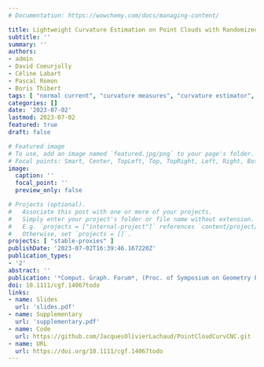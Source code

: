 ```yaml
---
# Documentation: https://wowchemy.com/docs/managing-content/

title: Lightweight Curvature Estimation on Point Clouds with Randomized Corrected Curvature Measures
subtitle: ''
summary: ''
authors:
- admin
- David Coeurjolly
- Céline Labart
- Pascal Romon
- Boris Thibert
tags: [ "normal current", "curvature measures", "curvature estimator", "3D", "point clouds", "geometric inference", "stability" ]
categories: []
date: '2023-07-02'
lastmod: 2023-07-02
featured: true
draft: false

# Featured image
# To use, add an image named `featured.jpg/png` to your page's folder.
# Focal points: Smart, Center, TopLeft, Top, TopRight, Left, Right, BottomLeft, Bottom, BottomRight.
image:
  caption: ''
  focal_point: ''
  preview_only: false

# Projects (optional).
#   Associate this post with one or more of your projects.
#   Simply enter your project's folder or file name without extension.
#   E.g. `projects = ["internal-project"]` references `content/project/deep-learning/index.md`.
#   Otherwise, set `projects = []`.
projects: [ "stable-proxies" ]
publishDate: '2023-07-02T16:39:46.167220Z'
publication_types:
- '2'
abstract: ''
publication: '*Comput. Graph. Forum*, (Proc. of Symposium on Geometry Processing, SGP2023, Geno, Italy)), To appear in 42(5), 2023'
doi: 10.1111/cgf.14067todo
links:
- name: Slides
  url: 'slides.pdf'
- name: Supplementary
  url: 'supplementary.pdf'
- name: Code
  url: https://github.com/JacquesOlivierLachaud/PointCloudCurvCNC.git
- name: URL
  url: https://doi.org/10.1111/cgf.14067todo
---
```

